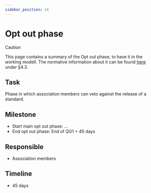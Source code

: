 ```yaml
---
sidebar_position: 14
---
```


# Opt out phase

> [!CAUTION]
> This page contains a summary of the Opt out phase, to have it in the working modell. The normative information about it can be found [here](https://catena-x.net/fileadmin/user_upload/Vereinsdokumente/Catena-X_IP_Regelwerk_IP_Regulations.pdf) under §4.3.

## Task

Phase in which association members can veto against the release of a standard.

## Milestone

- Start main opt out phase: ...
- End opt out phase: End of QG1 + 45 days

## Responsible

- Association members

## Timeline

- 45 days
